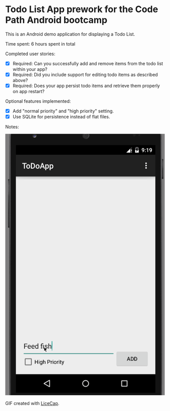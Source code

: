 # Todo List App prework for the Code Path Android bootcamp

This is an Android demo application for displaying a Todo List.

Time spent: 6 hours spent in total

Completed user stories:

 * [x] Required: Can you successfully add and remove items from the todo list within your app?
 * [x] Required: Did you include support for editing todo items as described above?
 * [x] Required: Does your app persist todo items and retrieve them properly on app restart?

Optional features implemented:

 * [x] Add "normal priority" and "high priority" setting.
 * [x] Use SQLite for persistence instead of flat files.

Notes:

![Video Walkthrough](GIF_walkthrough.gif)

GIF created with [LiceCap](http://www.cockos.com/licecap/).
